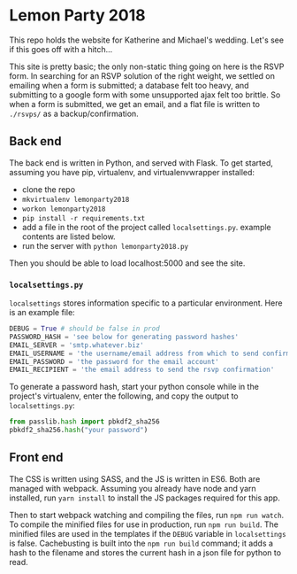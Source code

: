 # Lemon Party 2018
This repo holds the website for Katherine and Michael's wedding. Let's see if
this goes off with a hitch...

This site is pretty basic; the only non-static thing going on here is the RSVP
form. In searching for an RSVP solution of the right weight, we settled on
emailing when a form is submitted; a database felt too heavy, and submitting
to a google form with some unsupported ajax felt too brittle. So when a form is
submitted, we get an email, and a flat file is written to `./rsvps/` as a
backup/confirmation.

## Back end

The back end is written in Python, and served with Flask. To get started,
assuming you have pip, virtualenv, and virtualenvwrapper installed:

* clone the repo
* `mkvirtualenv lemonparty2018`
* `workon lemonparty2018`
* `pip install -r requirements.txt`
* add a file in the root of the project called `localsettings.py`. example
  contents are listed below.
* run the server with `python lemonparty2018.py`

Then you should be able to load localhost:5000 and see the site.

### `localsettings.py`

`localsettings` stores information specific to a particular environment. Here
is an example file:

```.py
DEBUG = True # should be false in prod
PASSWORD_HASH = 'see below for generating password hashes'
EMAIL_SERVER = 'smtp.whatever.biz'
EMAIL_USERNAME = 'the username/email address from which to send confirmations'
EMAIL_PASSWORD = 'the password for the email account'
EMAIL_RECIPIENT = 'the email address to send the rsvp confirmation'
```

To generate a password hash, start your python console while in the project's
virtualenv, enter the following, and copy the output to `localsettings.py`:

```.py
from passlib.hash import pbkdf2_sha256
pbkdf2_sha256.hash("your password")
```

## Front end

The CSS is written using SASS, and the JS is written in ES6. Both are managed
with webpack. Assuming you already have node and yarn installed, run
`yarn install` to install the JS packages required for this app.

Then to start webpack watching and compiling the files, run `npm run watch`. To
compile the minified files for use in production, run `npm run build`. The
minified files are used in the templates if the `DEBUG` variable in
`localsettings` is false. Cachebusting is built into the `npm run build`
command; it adds a hash to the filename and stores the current hash in a json
file for python to read.
